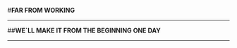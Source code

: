 #**FAR FROM WORKING**

*******************

##**WE`LL MAKE IT FROM THE BEGINNING ONE DAY**
*******************

